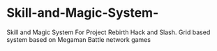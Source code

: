 # Skill-and-Magic-System-
Skill and Magic System For Project Rebirth Hack and Slash. Grid based system based on Megaman Battle network games
